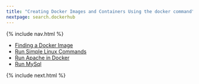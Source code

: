 ```yaml
---
title: "Creating Docker Images and Containers Using the docker command"
nextpage: search.dockerhub
---
```


{% include nav.html %}

- [Finding a Docker Image](search.dockerhub.md)
- [Run Simple Linux Commands](simple.linux.commands.md)
- [Run Apache in Docker](run.apache.md)
- [Run MySql](run.mysql.md)


{% include next.html %}
